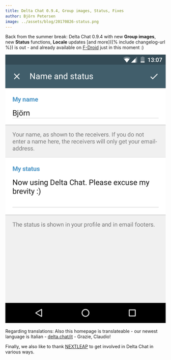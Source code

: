 ```yaml
---
title: Delta Chat 0.9.4, Group images, Status, Fixes
author: Björn Petersen
image: ../assets/blog/20170826-status.png
---
```


Back from the summer break: Delta Chat 0.9.4 with new **Group images**, new **Status** functions, **Locale** updates 
[and more]({% include changelog-url %}) is out - and already
available on [F-Droid](https://f-droid.org/packages/com.b44t.messenger/) just in this moment :)

![Status functionality screenshot](../assets/blog/20170826-status.png)

Regarding translations: Also this homepage is translateable - our newest language is Italian - [delta.chat/it](https://delta.chat/it) - Grazie, Claudio!

Finally, we also like to thank [NEXTLEAP](http://nextleap.eu/) to get involved in Delta Chat in various ways.

